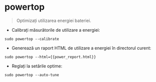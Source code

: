 # powertop

> Optimizați utilizarea energiei bateriei.

- Calibrați măsurătorile de utilizare a energiei:

`sudo powertop --calibrate`

- Generează un raport HTML de utilizare a energiei în directorul curent:

`sudo powertop --html={{power_report.html}}`

- Reglați la setările optime:

`sudo powertop --auto-tune`
